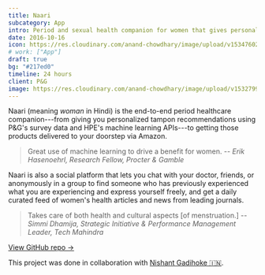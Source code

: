 ```yaml
---
title: Naari
subcategory: App
intro: Period and sexual health companion for women that gives personalized tampon recommendations and access to self-help resources.
date: 2016-10-16
icon: https://res.cloudinary.com/anand-chowdhary/image/upload/v1534760223/projects/naari/icon.png
# work: ["App"]
draft: true
bg: "#217ed0"
timeline: 24 hours
client: P&G
image: https://res.cloudinary.com/anand-chowdhary/image/upload/v1532799283/portfolio/naari_2x.png
---
```


Naari (meaning *woman* in Hindi) is the end-to-end period healthcare companion---from giving you personalized tampon recommendations using P&G's survey data and HPE's machine learning APIs---to getting those products delivered to your doorstep via Amazon.

> <span>Great use of machine learning to drive a benefit for women.</span>
> <span>-- <cite>Erik Hasenoehrl, Research Fellow, Procter & Gamble</cite></span>

Naari is also a social platform that lets you chat with your doctor, friends, or anonymously in a group to find someone who has previously experienced what you are experiencing and express yourself freely, and get a daily curated feed of women's health articles and news from leading journals.

> <span>Takes care of both health and cultural aspects [of menstruation.]</span>
> <span>-- <cite>Simmi Dhamija, Strategic Initiative & Performance Management Leader, Tech Mahindra</cite></span>

[View GitHub repo &rarr;](https://github.com/OswaldFoundation/naari)

<div class="three-images">
	<div><img alt="" src="https://res.cloudinary.com/anand-chowdhary/image/upload/v1534760223/projects/naari/home.png"></div>
	<div><img alt="" src="https://res.cloudinary.com/anand-chowdhary/image/upload/v1534760223/projects/naari/express.png"></div>
	<div><img alt="" src="https://res.cloudinary.com/anand-chowdhary/image/upload/v1534760223/projects/naari/ml.png"></div>
</div>
<div class="shadow">
	<div class="two-images">
		<div><img alt="" src="https://res.cloudinary.com/anand-chowdhary/image/upload/v1534760223/projects/naari/1.png"></div>
		<div><img alt="" src="https://res.cloudinary.com/anand-chowdhary/image/upload/v1534760223/projects/naari/2.png"></div>
	</div>
	<div class="two-images">
		<div><img alt="" src="https://res.cloudinary.com/anand-chowdhary/image/upload/v1534760223/projects/naari/3.png"></div>
		<div><img alt="" src="https://res.cloudinary.com/anand-chowdhary/image/upload/v1534760223/projects/naari/4.png"></div>
	</div>
	<div class="two-images">
		<div><img alt="" src="https://res.cloudinary.com/anand-chowdhary/image/upload/v1534760223/projects/naari/5.png"></div>
	</div>
</div>

<footer>This project was done in collaboration with <a href="https://nishantgadihoke.com">Nishant Gadihoke 🇮🇳</a>.</footer>